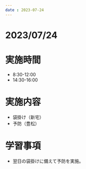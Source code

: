```yaml
---
date : 2023-07-24
---
```


# 2023/07/24

# 実施時間
- 8:30-12:00
- 14:30-16:00

# 実施内容
- 袋掛け（新宅）
- 予防（豊松）

# 学習事項
- 翌日の袋掛けに備えて予防を実施。